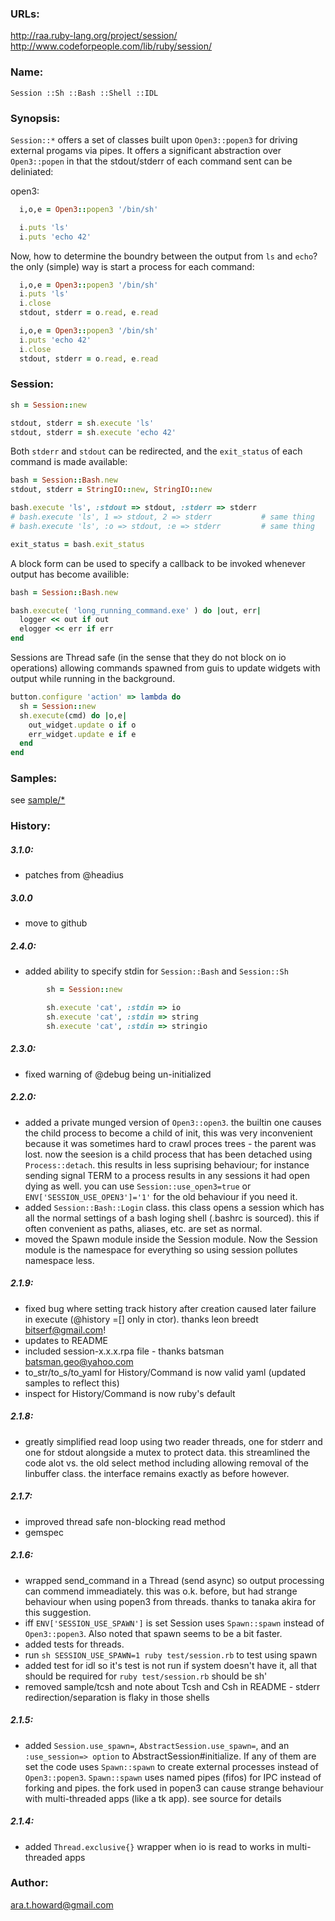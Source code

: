### URLs:

  http://raa.ruby-lang.org/project/session/
  http://www.codeforpeople.com/lib/ruby/session/


### Name:

  `Session
    ::Sh
    ::Bash
    ::Shell
    ::IDL`

### Synopsis:

`Session::*` offers a set of classes built upon `Open3::popen3` for driving
external progams via pipes.  It offers a significant abstraction over
`Open3::popen` in that the stdout/stderr of each command sent can be deliniated:

open3:

```ruby
  i,o,e = Open3::popen3 '/bin/sh'

  i.puts 'ls'
  i.puts 'echo 42'
```

Now, how to determine the boundry between the output from `ls` and `echo`?
the only (simple) way is start a process for each command:

```ruby
  i,o,e = Open3::popen3 '/bin/sh'
  i.puts 'ls'
  i.close
  stdout, stderr = o.read, e.read

  i,o,e = Open3::popen3 '/bin/sh'
  i.puts 'echo 42'
  i.close
  stdout, stderr = o.read, e.read
```

### Session:

```ruby
sh = Session::new

stdout, stderr = sh.execute 'ls'
stdout, stderr = sh.execute 'echo 42'
```

Both `stderr` and `stdout` can be redirected, and the `exit_status` of each command
is made available:

```ruby
bash = Session::Bash.new
stdout, stderr = StringIO::new, StringIO::new

bash.execute 'ls', :stdout => stdout, :stderr => stderr
# bash.execute 'ls', 1 => stdout, 2 => stderr           # same thing
# bash.execute 'ls', :o => stdout, :e => stderr         # same thing

exit_status = bash.exit_status
```

A block form can be used to specify a callback to be invoked whenever output
has become availible:

```ruby
bash = Session::Bash.new

bash.execute( 'long_running_command.exe' ) do |out, err|
  logger << out if out
  elogger << err if err
end
```

Sessions are Thread safe (in the sense that they do not block on io
operations) allowing commands spawned from guis to update widgets with output
while running in the background.

```ruby
button.configure 'action' => lambda do
  sh = Session::new
  sh.execute(cmd) do |o,e|
    out_widget.update o if o
    err_widget.update e if e
  end
end
```

### Samples:

see [sample/*](/sample)

### History:
##### 3.1.0:
- patches from @headius

##### 3.0.0
- move to github

##### 2.4.0:
- added ability to specify stdin for `Session::Bash` and `Session::Sh`

```ruby
        sh = Session::new

        sh.execute 'cat', :stdin => io
        sh.execute 'cat', :stdin => string
        sh.execute 'cat', :stdin => stringio
```

##### 2.3.0:
- fixed warning of @debug being un-initialized

##### 2.2.0:
- added a private munged version of `Open3::open3`.  the builtin one causes
  the child process to become a child of init, this was very inconvenient
  because it was sometimes hard to crawl proces trees - the parent was lost.
  now the seesion is a child process that has been detached using
  `Process::detach`.  this results in less suprising behaviour; for instance
  sending signal TERM to a process results in any sessions it had open dying
  as well.  you can use `Session::use_open3=true` or
  `ENV['SESSION_USE_OPEN3']='1'` for the old behaviour if you need it.
- added `Session::Bash::Login` class.  this class opens a session which has
  all the normal settings of a bash loging shell (.bashrc is sourced).  this
  if often convenient as paths, aliases, etc. are set as normal.
- moved the Spawn module inside the Session module. Now the Session module
  is the namespace for everything so using session pollutes namespace less.

##### 2.1.9:
- fixed bug where setting track history after creation caused later failure in
  execute (@history =[] only in ctor).  thanks leon breedt
  <bitserf@gmail.com>!
- updates to README
- included session-x.x.x.rpa file - thanks batsman <batsman.geo@yahoo.com>
- to_str/to_s/to_yaml for History/Command is now valid yaml (updated samples
  to reflect this)
- inspect for History/Command is now ruby's default

##### 2.1.8:
- greatly simplified read loop using two reader threads, one for stderr and
  one for stdout alongside a mutex to protect data.  this streamlined the code
  alot vs. the old select method including allowing removal of the linbuffer
  class.  the interface remains exactly as before however.

##### 2.1.7:
- improved thread safe non-blocking read method
- gemspec

##### 2.1.6:
- wrapped send_command in a Thread (send async) so output processing can
  commend immeadiately.  this was o.k. before, but had strange behaviour when
  using popen3 from threads.  thanks to tanaka akira for this suggestion.
- iff `ENV['SESSION_USE_SPAWN']` is set Session uses `Spawn::spawn` instead of
  `Open3::popen3`. Also noted that spawn seems to be a bit faster.
- added tests for threads.
- run `sh SESSION_USE_SPAWN=1 ruby test/session.rb` to test using spawn
- added test for idl so it's test is not run if system doesn't have it, all
  that should be required for `ruby test/session.rb` should be sh'
- removed sample/tcsh and note about Tcsh and Csh in README - stderr
  redirection/separation is flaky in those shells

##### 2.1.5:
- added `Session.use_spawn=`, `AbstractSession.use_spawn=`, and an `:use_session=>
  option` to AbstractSession#initialize. If any of them are set the code uses
  `Spawn::spawn` to create external processes instead of `Open3::popen3`.
  `Spawn::spawn` uses named pipes (fifos) for IPC instead of forking and pipes.
  the fork used in popen3 can cause strange behaviour with multi-threaded apps
  (like a tk app).  see source for details

##### 2.1.4:
- added `Thread.exclusive{}` wrapper when io is read to works in multi-threaded apps


### Author:

ara.t.howard@gmail.com
